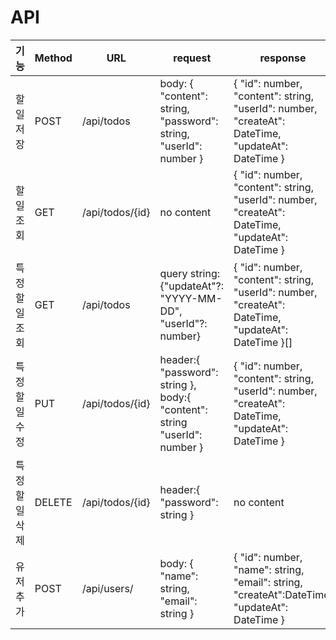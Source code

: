 # API

| 기능       | Method | URL             | request                                                                    | response                                                                                            | 상태 코드 |
|----------|--------|-----------------|----------------------------------------------------------------------------|-----------------------------------------------------------------------------------------------------|-------|
| 할일 저장    | POST   | /api/todos      | body: { "content": string, "password": string, "userId": number }          | { "id": number, "content": string, "userId": number, "createAt": DateTime, "updateAt": DateTime }   | 200   |
| 할일 조회    | GET    | /api/todos/{id} | no content                                                                 | { "id": number, "content": string, "userId": number, "createAt": DateTime, "updateAt": DateTime }   | 200   |
| 특정 할일 조회 | GET    | /api/todos      | query string: {"updateAt"?: "YYYY-MM-DD", "userId"?: number}               | { "id": number, "content": string, "userId": number, "createAt": DateTime, "updateAt": DateTime }[] | 200   |
| 특정 할일 수정 | PUT    | /api/todos/{id} | header:{ "password": string }, body:{ "content": string "userId": number } | { "id": number, "content": string, "userId": number, "createAt": DateTime, "updateAt": DateTime }   | 200   |
| 특정 할일 삭제 | DELETE | /api/todos/{id} | header:{ "password": string }                                              | no content                                                                                          | 204   |
| 유저 추가    | POST   | /api/users/     | body: { "name": string, "email": string  }                                 | { "id": number, "name": string, "email": string, "createAt":DateTime, "updateAt": DateTime  }       | 200   |
